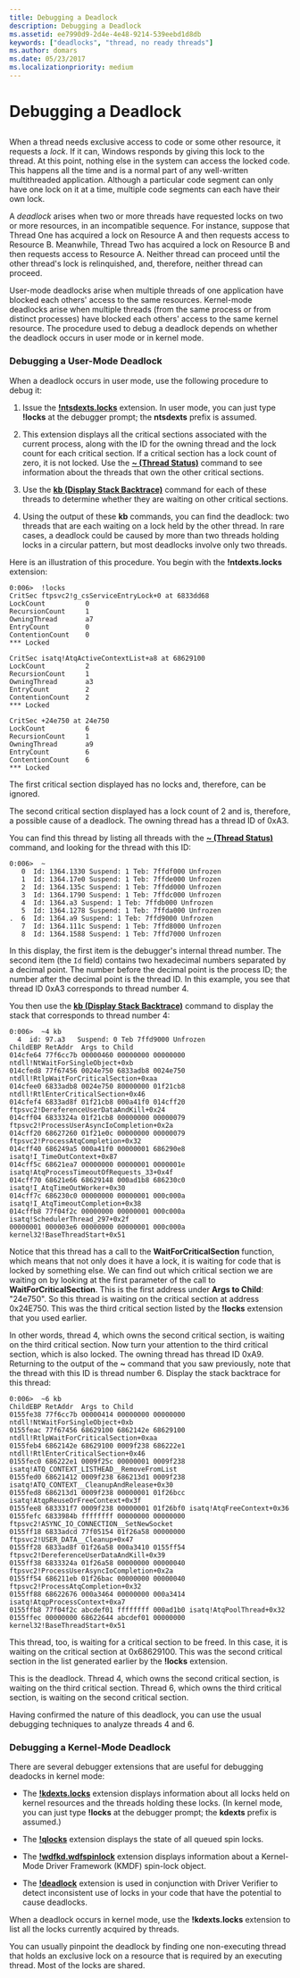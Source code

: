 ```yaml
---
title: Debugging a Deadlock
description: Debugging a Deadlock
ms.assetid: ee7990d9-2d4e-4e48-9214-539eebd1d8db
keywords: ["deadlocks", "thread, no ready threads"]
ms.author: domars
ms.date: 05/23/2017
ms.localizationpriority: medium
---
```


# Debugging a Deadlock


## <span id="ddk_debugging_deadlocks_no_ready_threads__dbg"></span><span id="DDK_DEBUGGING_DEADLOCKS_NO_READY_THREADS__DBG"></span>


When a thread needs exclusive access to code or some other resource, it requests a *lock*. If it can, Windows responds by giving this lock to the thread. At this point, nothing else in the system can access the locked code. This happens all the time and is a normal part of any well-written multithreaded application. Although a particular code segment can only have one lock on it at a time, multiple code segments can each have their own lock.

A *deadlock* arises when two or more threads have requested locks on two or more resources, in an incompatible sequence. For instance, suppose that Thread One has acquired a lock on Resource A and then requests access to Resource B. Meanwhile, Thread Two has acquired a lock on Resource B and then requests access to Resource A. Neither thread can proceed until the other thread's lock is relinquished, and, therefore, neither thread can proceed.

User-mode deadlocks arise when multiple threads of one application have blocked each others' access to the same resources. Kernel-mode deadlocks arise when multiple threads (from the same process or from distinct processes) have blocked each others' access to the same kernel resource. The procedure used to debug a deadlock depends on whether the deadlock occurs in user mode or in kernel mode.

### <span id="debugging_a_user_mode_deadlock"></span><span id="DEBUGGING_A_USER_MODE_DEADLOCK"></span>Debugging a User-Mode Deadlock

When a deadlock occurs in user mode, use the following procedure to debug it:

1.  Issue the [**!ntsdexts.locks**](-locks---ntsdexts-locks-.md) extension. In user mode, you can just type **!locks** at the debugger prompt; the **ntsdexts** prefix is assumed.

2.  This extension displays all the critical sections associated with the current process, along with the ID for the owning thread and the lock count for each critical section. If a critical section has a lock count of zero, it is not locked. Use the [**~ (Thread Status)**](---thread-status-.md) command to see information about the threads that own the other critical sections.

3.  Use the [**kb (Display Stack Backtrace)**](k--kb--kc--kd--kp--kp--kv--display-stack-backtrace-.md) command for each of these threads to determine whether they are waiting on other critical sections.

4.  Using the output of these **kb** commands, you can find the deadlock: two threads that are each waiting on a lock held by the other thread. In rare cases, a deadlock could be caused by more than two threads holding locks in a circular pattern, but most deadlocks involve only two threads.

Here is an illustration of this procedure. You begin with the **!ntdexts.locks** extension:

```
0:006>  !locks 
CritSec ftpsvc2!g_csServiceEntryLock+0 at 6833dd68
LockCount          0
RecursionCount     1
OwningThread       a7
EntryCount         0
ContentionCount    0
*** Locked
 
CritSec isatq!AtqActiveContextList+a8 at 68629100
LockCount          2
RecursionCount     1
OwningThread       a3
EntryCount         2
ContentionCount    2
*** Locked
 
CritSec +24e750 at 24e750
LockCount          6
RecursionCount     1
OwningThread       a9
EntryCount         6
ContentionCount    6
*** Locked 
```

The first critical section displayed has no locks and, therefore, can be ignored.

The second critical section displayed has a lock count of 2 and is, therefore, a possible cause of a deadlock. The owning thread has a thread ID of 0xA3.

You can find this thread by listing all threads with the [**~ (Thread Status)**](---thread-status-.md) command, and looking for the thread with this ID:

```
0:006>  ~ 
   0  Id: 1364.1330 Suspend: 1 Teb: 7ffdf000 Unfrozen
   1  Id: 1364.17e0 Suspend: 1 Teb: 7ffde000 Unfrozen
   2  Id: 1364.135c Suspend: 1 Teb: 7ffdd000 Unfrozen
   3  Id: 1364.1790 Suspend: 1 Teb: 7ffdc000 Unfrozen
   4  Id: 1364.a3 Suspend: 1 Teb: 7ffdb000 Unfrozen
   5  Id: 1364.1278 Suspend: 1 Teb: 7ffda000 Unfrozen
.  6  Id: 1364.a9 Suspend: 1 Teb: 7ffd9000 Unfrozen
   7  Id: 1364.111c Suspend: 1 Teb: 7ffd8000 Unfrozen
   8  Id: 1364.1588 Suspend: 1 Teb: 7ffd7000 Unfrozen 
```

In this display, the first item is the debugger's internal thread number. The second item (the `Id` field) contains two hexadecimal numbers separated by a decimal point. The number before the decimal point is the process ID; the number after the decimal point is the thread ID. In this example, you see that thread ID 0xA3 corresponds to thread number 4.

You then use the [**kb (Display Stack Backtrace)**](k--kb--kc--kd--kp--kp--kv--display-stack-backtrace-.md) command to display the stack that corresponds to thread number 4:

```
0:006>  ~4 kb 
  4  id: 97.a3   Suspend: 0 Teb 7ffd9000 Unfrozen
ChildEBP RetAddr  Args to Child
014cfe64 77f6cc7b 00000460 00000000 00000000 ntdll!NtWaitForSingleObject+0xb
014cfed8 77f67456 0024e750 6833adb8 0024e750 ntdll!RtlpWaitForCriticalSection+0xaa 
014cfee0 6833adb8 0024e750 80000000 01f21cb8 ntdll!RtlEnterCriticalSection+0x46
014cfef4 6833ad8f 01f21cb8 000a41f0 014cff20 ftpsvc2!DereferenceUserDataAndKill+0x24
014cff04 6833324a 01f21cb8 00000000 00000079 ftpsvc2!ProcessUserAsyncIoCompletion+0x2a
014cff20 68627260 01f21e0c 00000000 00000079 ftpsvc2!ProcessAtqCompletion+0x32
014cff40 686249a5 000a41f0 00000001 686290e8 isatq!I_TimeOutContext+0x87
014cff5c 68621ea7 00000000 00000001 0000001e isatq!AtqProcessTimeoutOfRequests_33+0x4f
014cff70 68621e66 68629148 000ad1b8 686230c0 isatq!I_AtqTimeOutWorker+0x30
014cff7c 686230c0 00000000 00000001 000c000a isatq!I_AtqTimeoutCompletion+0x38
014cffb8 77f04f2c 00000000 00000001 000c000a isatq!SchedulerThread_297+0x2f
00000001 000003e6 00000000 00000001 000c000a kernel32!BaseThreadStart+0x51
```

Notice that this thread has a call to the **WaitForCriticalSection** function, which means that not only does it have a lock, it is waiting for code that is locked by something else. We can find out which critical section we are waiting on by looking at the first parameter of the call to **WaitForCriticalSection**. This is the first address under **Args to Child**: "24e750". So this thread is waiting on the critical section at address 0x24E750. This was the third critical section listed by the **!locks** extension that you used earlier.

In other words, thread 4, which owns the second critical section, is waiting on the third critical section. Now turn your attention to the third critical section, which is also locked. The owning thread has thread ID 0xA9. Returning to the output of the **~** command that you saw previously, note that the thread with this ID is thread number 6. Display the stack backtrace for this thread:

```
0:006>  ~6 kb 
ChildEBP RetAddr  Args to Child
0155fe38 77f6cc7b 00000414 00000000 00000000 ntdll!NtWaitForSingleObject+0xb
0155feac 77f67456 68629100 6862142e 68629100 ntdll!RtlpWaitForCriticalSection+0xaa 
0155feb4 6862142e 68629100 0009f238 686222e1 ntdll!RtlEnterCriticalSection+0x46
0155fec0 686222e1 0009f25c 00000001 0009f238 isatq!ATQ_CONTEXT_LISTHEAD__RemoveFromList
0155fed0 68621412 0009f238 686213d1 0009f238 isatq!ATQ_CONTEXT__CleanupAndRelease+0x30
0155fed8 686213d1 0009f238 00000001 01f26bcc isatq!AtqpReuseOrFreeContext+0x3f
0155fee8 683331f7 0009f238 00000001 01f26bf0 isatq!AtqFreeContext+0x36
0155fefc 6833984b ffffffff 00000000 00000000 ftpsvc2!ASYNC_IO_CONNECTION__SetNewSocket
0155ff18 6833adcd 77f05154 01f26a58 00000000 ftpsvc2!USER_DATA__Cleanup+0x47
0155ff28 6833ad8f 01f26a58 000a3410 0155ff54 ftpsvc2!DereferenceUserDataAndKill+0x39
0155ff38 6833324a 01f26a58 00000000 00000040 ftpsvc2!ProcessUserAsyncIoCompletion+0x2a
0155ff54 686211eb 01f26bac 00000000 00000040 ftpsvc2!ProcessAtqCompletion+0x32
0155ff88 68622676 000a3464 00000000 000a3414 isatq!AtqpProcessContext+0xa7
0155ffb8 77f04f2c abcdef01 ffffffff 000ad1b0 isatq!AtqPoolThread+0x32
0155ffec 00000000 68622644 abcdef01 00000000 kernel32!BaseThreadStart+0x51
```

This thread, too, is waiting for a critical section to be freed. In this case, it is waiting on the critical section at 0x68629100. This was the second critical section in the list generated earlier by the **!locks** extension.

This is the deadlock. Thread 4, which owns the second critical section, is waiting on the third critical section. Thread 6, which owns the third critical section, is waiting on the second critical section.

Having confirmed the nature of this deadlock, you can use the usual debugging techniques to analyze threads 4 and 6.

### <span id="debugging_a_kernel_mode_deadlock"></span><span id="DEBUGGING_A_KERNEL_MODE_DEADLOCK"></span>Debugging a Kernel-Mode Deadlock

There are several debugger extensions that are useful for debugging deadocks in kernel mode:

-   The [**!kdexts.locks**](-locks---kdext--locks-.md) extension displays information about all locks held on kernel resources and the threads holding these locks. (In kernel mode, you can just type **!locks** at the debugger prompt; the **kdexts** prefix is assumed.)

-   The [**!qlocks**](-qlocks.md) extension displays the state of all queued spin locks.

-   The [**!wdfkd.wdfspinlock**](-deadlock.md) extension displays information about a Kernel-Mode Driver Framework (KMDF) spin-lock object.

-   The [**!deadlock**](-deadlock.md) extension is used in conjunction with Driver Verifier to detect inconsistent use of locks in your code that have the potential to cause deadlocks.

When a deadlock occurs in kernel mode, use the **!kdexts.locks** extension to list all the locks currently acquired by threads.

You can usually pinpoint the deadlock by finding one non-executing thread that holds an exclusive lock on a resource that is required by an executing thread. Most of the locks are shared.

 

 





